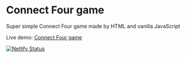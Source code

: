 # Connect Four game
Super simple Connect Four game made by HTML and vanilla JavaScript

Live demo: [Connect Four game](https://incredible-rugelach-94b641.netlify.app/)

[![Netlify Status](https://api.netlify.com/api/v1/badges/dbcd0f04-5ff4-4cf0-aad0-2dd8a6532025/deploy-status)](https://app.netlify.com/sites/incredible-rugelach-94b641/deploys)
